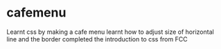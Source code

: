 # cafemenu
Learnt css by making a cafe menu
learnt how to adjust size of horizontal line and the border 
completed the introduction to css from FCC